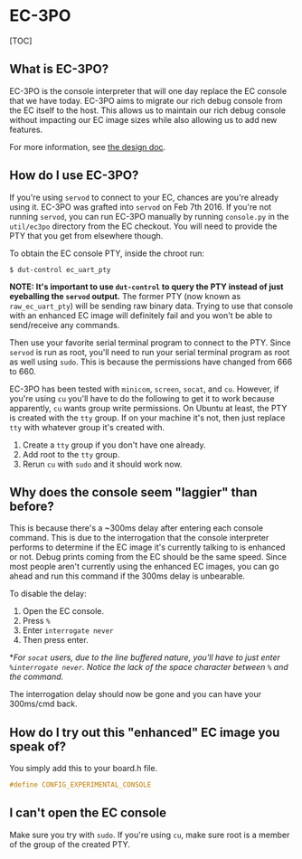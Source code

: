 # EC-3PO

[TOC]

## What is EC-3PO?

EC-3PO is the console interpreter that will one day replace the EC console that
we have today.  EC-3PO aims to migrate our rich debug console from the EC itself
to the host.  This allows us to maintain our rich debug console without
impacting our EC image sizes while also allowing us to add new features.

For more information, see [the design doc](./ec-3po-design.md).

## How do I use EC-3PO?

If you're using `servod` to connect to your EC, chances are you're already using
it. EC-3PO was grafted into `servod` on Feb 7th 2016. If you're not running
`servod`, you can run EC-3PO manually by running `console.py` in the
`util/ec3po` directory from the EC checkout. You will need to provide the PTY
that you get from elsewhere though.

To obtain the EC console PTY, inside the chroot run:

```shell
$ dut-control ec_uart_pty
```

**NOTE: It's important to use `dut-control` to query the PTY instead of just
eyeballing the `servod` output.** The former PTY (now known as
`raw_ec_uart_pty`) will be sending raw binary data. Trying to use that console
with an enhanced EC image will definitely fail and you won't be able to
send/receive any commands.

Then use your favorite serial terminal program to connect to the PTY. Since
`servod` is run as root, you'll need to run your serial terminal program as root
as well using `sudo`. This is because the permissions have changed from 666 to
660.

EC-3PO has been tested with `minicom`, `screen`, `socat`, and `cu`. However, if
you're using `cu` you'll have to do the following to get it to work because
apparently, `cu` wants group write permissions. On Ubuntu at least, the PTY is
created with the `tty` group. If on your machine it's not, then just replace
`tty` with whatever group it's created with.

1. Create a `tty` group if you don't have one already.
1. Add root to the `tty` group.
1. Rerun `cu` with `sudo` and it should work now.

## Why does the console seem "laggier" than before?

This is because there's a ~300ms delay after entering each console command. This
is due to the interrogation that the console interpreter performs to determine
if the EC image it's currently talking to is enhanced or not. Debug prints
coming from the EC should be the same speed. Since most people aren't currently
using the enhanced EC images, you can go ahead and run this command if the 300ms
delay is unbearable.

To disable the delay:

1. Open the EC console.
1. Press `%`
1. Enter `interrogate never`
1. Then press enter.

\**For `socat` users, due to the line buffered nature, you'll have to just enter
`%interrogate never`. Notice the lack of the space character between `%` and the
command.*

The interrogation delay should now be gone and you can have your 300ms/cmd back.

## How do I try out this "enhanced" EC image you speak of?

You simply add this to your board.h file.

```c
#define CONFIG_EXPERIMENTAL_CONSOLE
```

## I can't open the EC console

Make sure you try with `sudo`. If you're using `cu`, make sure root is a member
of the group of the created PTY.
